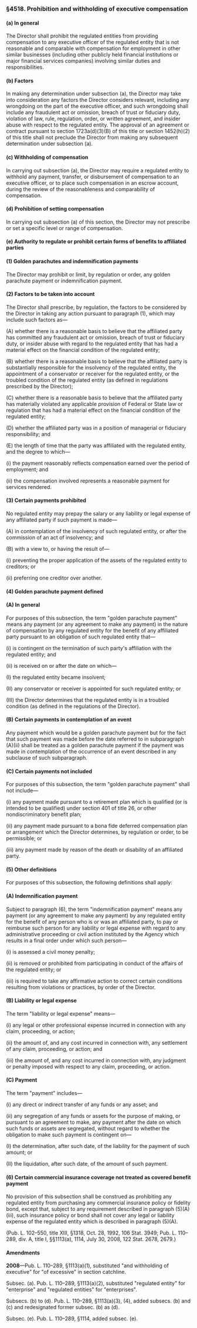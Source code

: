 ### §4518. Prohibition and withholding of executive compensation ###

#### (a) In general ####

The Director shall prohibit the regulated entities from providing compensation to any executive officer of the regulated entity that is not reasonable and comparable with compensation for employment in other similar businesses (including other publicly held financial institutions or major financial services companies) involving similar duties and responsibilities.

#### (b) Factors ####

In making any determination under subsection (a), the Director may take into consideration any factors the Director considers relevant, including any wrongdoing on the part of the executive officer, and such wrongdoing shall include any fraudulent act or omission, breach of trust or fiduciary duty, violation of law, rule, regulation, order, or written agreement, and insider abuse with respect to the regulated entity. The approval of an agreement or contract pursuant to section 1723a(d)(3)(B) of this title or section 1452(h)(2) of this title shall not preclude the Director from making any subsequent determination under subsection (a).

#### (c) Withholding of compensation ####

In carrying out subsection (a), the Director may require a regulated entity to withhold any payment, transfer, or disbursement of compensation to an executive officer, or to place such compensation in an escrow account, during the review of the reasonableness and comparability of compensation.

#### (d) Prohibition of setting compensation ####

In carrying out subsection (a) of this section, the Director may not prescribe or set a specific level or range of compensation.

#### (e) Authority to regulate or prohibit certain forms of benefits to affiliated parties ####

#### (1) Golden parachutes and indemnification payments ####

The Director may prohibit or limit, by regulation or order, any golden parachute payment or indemnification payment.

#### (2) Factors to be taken into account ####

The Director shall prescribe, by regulation, the factors to be considered by the Director in taking any action pursuant to paragraph (1), which may include such factors as—

(A) whether there is a reasonable basis to believe that the affiliated party has committed any fraudulent act or omission, breach of trust or fiduciary duty, or insider abuse with regard to the regulated entity that has had a material effect on the financial condition of the regulated entity;

(B) whether there is a reasonable basis to believe that the affiliated party is substantially responsible for the insolvency of the regulated entity, the appointment of a conservator or receiver for the regulated entity, or the troubled condition of the regulated entity (as defined in regulations prescribed by the Director);

(C) whether there is a reasonable basis to believe that the affiliated party has materially violated any applicable provision of Federal or State law or regulation that has had a material effect on the financial condition of the regulated entity;

(D) whether the affiliated party was in a position of managerial or fiduciary responsibility; and

(E) the length of time that the party was affiliated with the regulated entity, and the degree to which—

(i) the payment reasonably reflects compensation earned over the period of employment; and

(ii) the compensation involved represents a reasonable payment for services rendered.

#### (3) Certain payments prohibited ####

No regulated entity may prepay the salary or any liability or legal expense of any affiliated party if such payment is made—

(A) in contemplation of the insolvency of such regulated entity, or after the commission of an act of insolvency; and

(B) with a view to, or having the result of—

(i) preventing the proper application of the assets of the regulated entity to creditors; or

(ii) preferring one creditor over another.

#### (4) Golden parachute payment defined ####

#### (A) In general ####

For purposes of this subsection, the term "golden parachute payment" means any payment (or any agreement to make any payment) in the nature of compensation by any regulated entity for the benefit of any affiliated party pursuant to an obligation of such regulated entity that—

(i) is contingent on the termination of such party's affiliation with the regulated entity; and

(ii) is received on or after the date on which—

(I) the regulated entity became insolvent;

(II) any conservator or receiver is appointed for such regulated entity; or

(III) the Director determines that the regulated entity is in a troubled condition (as defined in the regulations of the Director).

#### (B) Certain payments in contemplation of an event ####

Any payment which would be a golden parachute payment but for the fact that such payment was made before the date referred to in subparagraph (A)(ii) shall be treated as a golden parachute payment if the payment was made in contemplation of the occurrence of an event described in any subclause of such subparagraph.

#### (C) Certain payments not included ####

For purposes of this subsection, the term "golden parachute payment" shall not include—

(i) any payment made pursuant to a retirement plan which is qualified (or is intended to be qualified) under section 401 of title 26, or other nondiscriminatory benefit plan;

(ii) any payment made pursuant to a bona fide deferred compensation plan or arrangement which the Director determines, by regulation or order, to be permissible; or

(iii) any payment made by reason of the death or disability of an affiliated party.

#### (5) Other definitions ####

For purposes of this subsection, the following definitions shall apply:

#### (A) Indemnification payment ####

Subject to paragraph (6), the term "indemnification payment" means any payment (or any agreement to make any payment) by any regulated entity for the benefit of any person who is or was an affiliated party, to pay or reimburse such person for any liability or legal expense with regard to any administrative proceeding or civil action instituted by the Agency which results in a final order under which such person—

(i) is assessed a civil money penalty;

(ii) is removed or prohibited from participating in conduct of the affairs of the regulated entity; or

(iii) is required to take any affirmative action to correct certain conditions resulting from violations or practices, by order of the Director.

#### (B) Liability or legal expense ####

The term "liability or legal expense" means—

(i) any legal or other professional expense incurred in connection with any claim, proceeding, or action;

(ii) the amount of, and any cost incurred in connection with, any settlement of any claim, proceeding, or action; and

(iii) the amount of, and any cost incurred in connection with, any judgment or penalty imposed with respect to any claim, proceeding, or action.

#### (C) Payment ####

The term "payment" includes—

(i) any direct or indirect transfer of any funds or any asset; and

(ii) any segregation of any funds or assets for the purpose of making, or pursuant to an agreement to make, any payment after the date on which such funds or assets are segregated, without regard to whether the obligation to make such payment is contingent on—

(I) the determination, after such date, of the liability for the payment of such amount; or

(II) the liquidation, after such date, of the amount of such payment.

#### (6) Certain commercial insurance coverage not treated as covered benefit payment ####

No provision of this subsection shall be construed as prohibiting any regulated entity from purchasing any commercial insurance policy or fidelity bond, except that, subject to any requirement described in paragraph (5)(A)(iii), such insurance policy or bond shall not cover any legal or liability expense of the regulated entity which is described in paragraph (5)(A).

(Pub. L. 102–550, title XIII, §1318, Oct. 28, 1992, 106 Stat. 3949; Pub. L. 110–289, div. A, title I, §§1113(a), 1114, July 30, 2008, 122 Stat. 2678, 2679.)

#### Amendments ####

**2008**—Pub. L. 110–289, §1113(a)(1), substituted "and withholding of executive" for "of excessive" in section catchline.

Subsec. (a). Pub. L. 110–289, §1113(a)(2), substituted "regulated entity" for "enterprise" and "regulated entities" for "enterprises".

Subsecs. (b) to (d). Pub. L. 110–289, §1113(a)(3), (4), added subsecs. (b) and (c) and redesignated former subsec. (b) as (d).

Subsec. (e). Pub. L. 110–289, §1114, added subsec. (e).